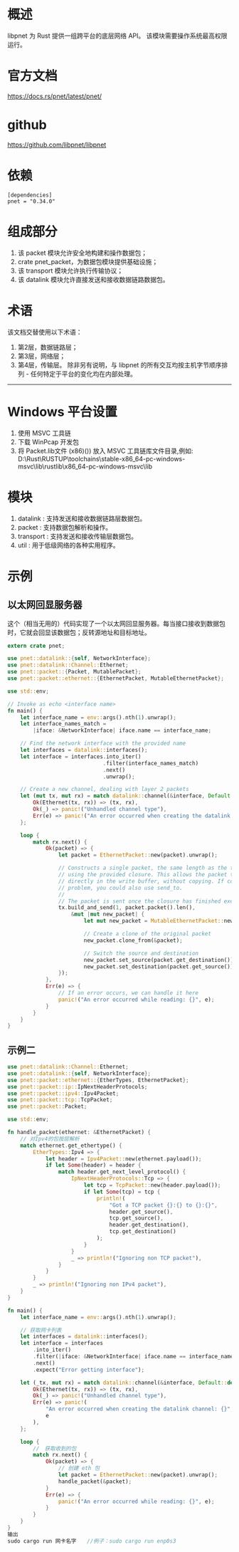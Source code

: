 # 概述
libpnet 为 Rust 提供一组跨平台的底层网络 API。
该模块需要操作系统最高权限运行。
# 官方文档
https://docs.rs/pnet/latest/pnet/
# github
https://github.com/libpnet/libpnet
# 依赖
```
[dependencies]
pnet = "0.34.0"
```
# 组成部分
1. 该 packet 模块允许安全地构建和操作数据包；
2. crate pnet_packet，为数据包模块提供基础设施；
3. 该 transport 模块允许执行传输协议；
4. 该 datalink 模块允许直接发送和接收数据链路数据包。
# 术语
该文档交替使用以下术语：
1. 第2层，数据链路层；
2. 第3层，网络层；
3. 第4层，传输层。
除非另有说明，与 libpnet 的所有交互均按主机字节顺序排列 - 任何特定于平台的变化均在内部处理。
--------------------------------------------------------------------------------
# Windows 平台设置
1. 使用 MSVC 工具链
2. 下载 WinPcap 开发包
3. 将 Packet.lib文件 (x86)()) 放入 MSVC 工具链库文件目录,例如: D:\Rust\RUSTUP\toolchains\stable-x86_64-pc-windows-msvc\lib\rustlib\x86_64-pc-windows-msvc\lib
# 模块
1. datalink : 支持发送和接收数据链路层数据包。
2. packet : 支持数据包解析和操作。
3. transport : 支持发送和接收传输层数据包。
4. util : 用于低级网络的各种实用程序。
# 示例
## 以太网回显服务器
这个（相当无用的）代码实现了一个以太网回显服务器。每当接口接收到数据包时，它就会回显该数据包；反转源地址和目标地址。
```rust
extern crate pnet;

use pnet::datalink::{self, NetworkInterface};
use pnet::datalink::Channel::Ethernet;
use pnet::packet::{Packet, MutablePacket};
use pnet::packet::ethernet::{EthernetPacket, MutableEthernetPacket};

use std::env;

// Invoke as echo <interface name>
fn main() {
    let interface_name = env::args().nth(1).unwrap();
    let interface_names_match =
        |iface: &NetworkInterface| iface.name == interface_name;

    // Find the network interface with the provided name
    let interfaces = datalink::interfaces();
    let interface = interfaces.into_iter()
                              .filter(interface_names_match)
                              .next()
                              .unwrap();

    // Create a new channel, dealing with layer 2 packets
    let (mut tx, mut rx) = match datalink::channel(&interface, Default::default()) {
        Ok(Ethernet(tx, rx)) => (tx, rx),
        Ok(_) => panic!("Unhandled channel type"),
        Err(e) => panic!("An error occurred when creating the datalink channel: {}", e)
    };

    loop {
        match rx.next() {
            Ok(packet) => {
                let packet = EthernetPacket::new(packet).unwrap();

                // Constructs a single packet, the same length as the the one received,
                // using the provided closure. This allows the packet to be constructed
                // directly in the write buffer, without copying. If copying is not a
                // problem, you could also use send_to.
                //
                // The packet is sent once the closure has finished executing.
                tx.build_and_send(1, packet.packet().len(),
                    &mut |mut new_packet| {
                        let mut new_packet = MutableEthernetPacket::new(new_packet).unwrap();

                        // Create a clone of the original packet
                        new_packet.clone_from(&packet);

                        // Switch the source and destination
                        new_packet.set_source(packet.get_destination());
                        new_packet.set_destination(packet.get_source());
                });
            },
            Err(e) => {
                // If an error occurs, we can handle it here
                panic!("An error occurred while reading: {}", e);
            }
        }
    }
}
```
## 示例二
```rust
use pnet::datalink::Channel::Ethernet;
use pnet::datalink::{self, NetworkInterface};
use pnet::packet::ethernet::{EtherTypes, EthernetPacket};
use pnet::packet::ip::IpNextHeaderProtocols;
use pnet::packet::ipv4::Ipv4Packet;
use pnet::packet::tcp::TcpPacket;
use pnet::packet::Packet;

use std::env;

fn handle_packet(ethernet: &EthernetPacket) {
    // 对Ipv4的包按层解析
    match ethernet.get_ethertype() {
        EtherTypes::Ipv4 => {
            let header = Ipv4Packet::new(ethernet.payload());
            if let Some(header) = header {
                match header.get_next_level_protocol() {
                    IpNextHeaderProtocols::Tcp => {
                        let tcp = TcpPacket::new(header.payload());
                        if let Some(tcp) = tcp {
                            println!(
                                "Got a TCP packet {}:{} to {}:{}",
                                header.get_source(),
                                tcp.get_source(),
                                header.get_destination(),
                                tcp.get_destination()
                            );
                        }
                    }
                    _ => println!("Ignoring non TCP packet"),
                }
            }
        }
        _ => println!("Ignoring non IPv4 packet"),
    }
}

fn main() {
    let interface_name = env::args().nth(1).unwrap();

    // 获取网卡列表
    let interfaces = datalink::interfaces();
    let interface = interfaces
        .into_iter()
        .filter(|iface: &NetworkInterface| iface.name == interface_name)
        .next()
        .expect("Error getting interface");

    let (_tx, mut rx) = match datalink::channel(&interface, Default::default()) {
        Ok(Ethernet(tx, rx)) => (tx, rx),
        Ok(_) => panic!("Unhandled channel type"),
        Err(e) => panic!(
            "An error occurred when creating the datalink channel: {}",
            e
        ),
    };

    loop {
        //　获取收到的包
        match rx.next() {
            Ok(packet) => {
                // 创建 eth 包
                let packet = EthernetPacket::new(packet).unwrap();
                handle_packet(&packet);
            }
            Err(e) => {
                panic!("An error occurred while reading: {}", e);
            }
        }
    }
}
输出
sudo cargo run 网卡名字　　//例子：sudo cargo run enp0s3
```